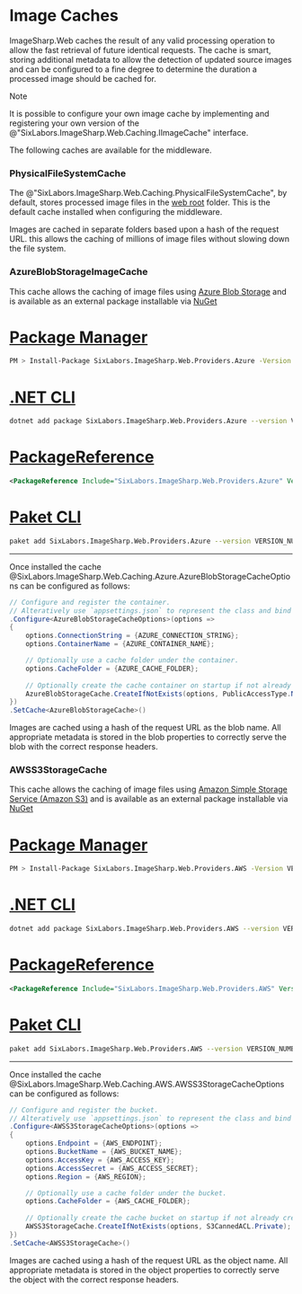 # Image Caches

ImageSharp.Web caches the result of any valid processing operation to allow the fast retrieval of future identical requests. The cache is smart, storing additional metadata to allow the detection of updated source images and can be configured to a fine degree to determine the duration a processed image should be cached for.
  
>[!NOTE]
>It is possible to configure your own image cache by implementing and registering your own version of the @"SixLabors.ImageSharp.Web.Caching.IImageCache" interface.

The following caches are available for the middleware.

### PhysicalFileSystemCache

The @"SixLabors.ImageSharp.Web.Caching.PhysicalFileSystemCache", by default, stores processed image files in the [web root](https://docs.microsoft.com/en-us/aspnet/core/fundamentals/?view=aspnetcore-3.1&tabs=macos#web-root) folder. This is the default cache installed when configuring the middleware.    
  
Images are cached in separate folders based upon a hash of the request URL. this allows the caching of millions of image files without slowing down the file system.
  
### AzureBlobStorageImageCache  
  
This cache allows the caching of image files using [Azure Blob Storage](https://docs.microsoft.com/en-us/azure/storage/blobs/) and is available as an external package installable via [NuGet](https://www.nuget.org/packages/SixLabors.ImageSharp.Web.Providers.Azure)

# [Package Manager](#tab/tabid-1)

```bash
PM > Install-Package SixLabors.ImageSharp.Web.Providers.Azure -Version VERSION_NUMBER
```

# [.NET CLI](#tab/tabid-2)

```bash
dotnet add package SixLabors.ImageSharp.Web.Providers.Azure --version VERSION_NUMBER
```

# [PackageReference](#tab/tabid-3)

```xml
<PackageReference Include="SixLabors.ImageSharp.Web.Providers.Azure" Version="VERSION_NUMBER" />
```

# [Paket CLI](#tab/tabid-4)

```bash
paket add SixLabors.ImageSharp.Web.Providers.Azure --version VERSION_NUMBER
```

***

Once installed the cache @SixLabors.ImageSharp.Web.Caching.Azure.AzureBlobStorageCacheOptions can be configured as follows:


```c#  
// Configure and register the container.  
// Alteratively use `appsettings.json` to represent the class and bind those settings.
.Configure<AzureBlobStorageCacheOptions>(options =>
{
    options.ConnectionString = {AZURE_CONNECTION_STRING};
    options.ContainerName = {AZURE_CONTAINER_NAME};

    // Optionally use a cache folder under the container.
    options.CacheFolder = {AZURE_CACHE_FOLDER};
    
    // Optionally create the cache container on startup if not already created.
    AzureBlobStorageCache.CreateIfNotExists(options, PublicAccessType.None);
})
.SetCache<AzureBlobStorageCache>()
```

Images are cached using a hash of the request URL as the blob name. All appropriate metadata is stored in the blob properties to correctly serve the blob with the correct response headers.


### AWSS3StorageCache  
  
This cache allows the caching of image files using [Amazon Simple Storage Service (Amazon S3)](https://aws.amazon.com/s3/) and is available as an external package installable via [NuGet](https://www.nuget.org/packages/SixLabors.ImageSharp.Web.Providers.AWS)

# [Package Manager](#tab/tabid-1a)

```bash
PM > Install-Package SixLabors.ImageSharp.Web.Providers.AWS -Version VERSION_NUMBER
```

# [.NET CLI](#tab/tabid-2a)

```bash
dotnet add package SixLabors.ImageSharp.Web.Providers.AWS --version VERSION_NUMBER
```

# [PackageReference](#tab/tabid-3a)

```xml
<PackageReference Include="SixLabors.ImageSharp.Web.Providers.AWS" Version="VERSION_NUMBER" />
```

# [Paket CLI](#tab/tabid-4a)

```bash
paket add SixLabors.ImageSharp.Web.Providers.AWS --version VERSION_NUMBER
```

***

Once installed the cache @SixLabors.ImageSharp.Web.Caching.AWS.AWSS3StorageCacheOptions can be configured as follows:


```c#  
// Configure and register the bucket.  
// Alteratively use `appsettings.json` to represent the class and bind those settings.
.Configure<AWSS3StorageCacheOptions>(options =>
{
    options.Endpoint = {AWS_ENDPOINT};
    options.BucketName = {AWS_BUCKET_NAME};
    options.AccessKey = {AWS_ACCESS_KEY};
    options.AccessSecret = {AWS_ACCESS_SECRET};
    options.Region = {AWS_REGION};

    // Optionally use a cache folder under the bucket.
    options.CacheFolder = {AWS_CACHE_FOLDER};
    
    // Optionally create the cache bucket on startup if not already created.
    AWSS3StorageCache.CreateIfNotExists(options, S3CannedACL.Private);
})
.SetCache<AWSS3StorageCache>()
```

Images are cached using a hash of the request URL as the object name. All appropriate metadata is stored in the object properties to correctly serve the object with the correct response headers.
